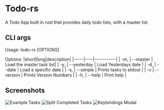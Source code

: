 # Todo-rs
A Todo App built in rust that provides daily todo lists, with a master list. 

## CLI args

Usage: todo-rs [OPTIONS]

Options:
|short|long|description|
|-----|----|-----------|
| -m, | --master          | Load the master task list|
| -y, | --yesterday       | Load Yesterdays date     |
| -d, | --date <DD-MM-YY> | Load a specific date     |
| -s, | --simple          | Prints tasks to stdout   | 
| -v  | --version         | Prints Version Numbers   |
| -h, | --help            | Print help               |
  

## Screenshots
![Example Tasks](https://github.com/SoloJessy/todo-rs/assets/89361614/4a7d2c91-1c65-4fa0-8f2a-d1722a9b73e9)
![Split Completed Tasks](https://github.com/SoloJessy/todo-rs/assets/89361614/8ec16755-7b38-4e04-8b06-0437c125e3af)
![Keybindings Modal](https://github.com/SoloJessy/todo-rs/assets/89361614/16468dc7-f1fe-4e92-a7d3-6d1208c2a4c1)
